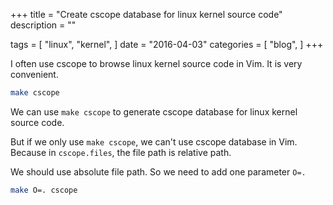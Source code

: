 +++
title = "Create cscope database for linux kernel source code"
description = ""

tags = [
    "linux",
    "kernel",
]
date = "2016-04-03"
categories = [
    "blog",
]
+++

I often use cscope to browse linux kernel source code in Vim. It is very convenient.

```sh
make cscope
```

We can use `make cscope` to generate cscope database for linux kernel source code.

But if we only use `make cscope`, we can't use cscope database in Vim. Because in `cscope.files`, the file path is relative path.

We should use absolute file path. So we need to add one parameter `O=.`

```sh
make O=. cscope
```
